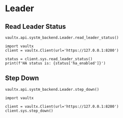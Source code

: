 # Leader

## Read Leader Status

`vaultx.api.systm_backend.Leader.read_leader_status()`

```python3
import vaultx
client = vaultx.Client(url='https://127.0.0.1:8200')

status = client.sys.read_leader_status()
print(f'HA status is: {status['ha_enabled']}')
```


## Step Down

`vaultx.api.systm_backend.Leader.step_down()`

```python3
import vaultx

client = vaultx.Client(url='https://127.0.0.1:8200')
client.sys.step_down()
```